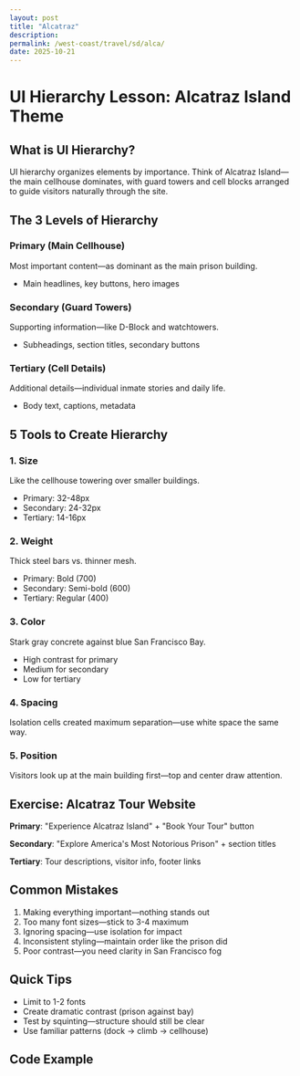 ```yaml
---
layout: post
title: "Alcatraz"
description: 
permalink: /west-coast/travel/sd/alca/
date: 2025-10-21
---
```




# UI Hierarchy Lesson: Alcatraz Island Theme

## What is UI Hierarchy?

UI hierarchy organizes elements by importance. Think of Alcatraz Island—the main cellhouse dominates, with guard towers and cell blocks arranged to guide visitors naturally through the site.

## The 3 Levels of Hierarchy

### Primary (Main Cellhouse)
Most important content—as dominant as the main prison building.
- Main headlines, key buttons, hero images

### Secondary (Guard Towers)
Supporting information—like D-Block and watchtowers.
- Subheadings, section titles, secondary buttons

### Tertiary (Cell Details)
Additional details—individual inmate stories and daily life.
- Body text, captions, metadata

## 5 Tools to Create Hierarchy

### 1. Size
Like the cellhouse towering over smaller buildings.
- Primary: 32-48px
- Secondary: 24-32px
- Tertiary: 14-16px

### 2. Weight
Thick steel bars vs. thinner mesh.
- Primary: Bold (700)
- Secondary: Semi-bold (600)
- Tertiary: Regular (400)

### 3. Color
Stark gray concrete against blue San Francisco Bay.
- High contrast for primary
- Medium for secondary
- Low for tertiary

### 4. Spacing
Isolation cells created maximum separation—use white space the same way.

### 5. Position
Visitors look up at the main building first—top and center draw attention.

## Exercise: Alcatraz Tour Website

**Primary**: "Experience Alcatraz Island" + "Book Your Tour" button

**Secondary**: "Explore America's Most Notorious Prison" + section titles

**Tertiary**: Tour descriptions, visitor info, footer links

## Common Mistakes

1. Making everything important—nothing stands out
2. Too many font sizes—stick to 3-4 maximum
3. Ignoring spacing—use isolation for impact
4. Inconsistent styling—maintain order like the prison did
5. Poor contrast—you need clarity in San Francisco fog

## Quick Tips

- Limit to 1-2 fonts
- Create dramatic contrast (prison against bay)
- Test by squinting—structure should still be clear
- Use familiar patterns (dock → climb → cellhouse)

## Code Example
```html